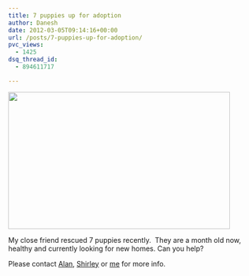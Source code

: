 ```yaml
---
title: 7 puppies up for adoption
author: Danesh
date: 2012-03-05T09:14:16+00:00
url: /posts/7-puppies-up-for-adoption/
pvc_views:
  - 1425
dsq_thread_id:
  - 894611717

---
```

[<img loading="lazy" class="alignnone size-medium wp-image-2410" title="418441_10151376815035301_858670300_23014653_44327730_n" src="/wp-content/uploads/2012/03/418441_10151376815035301_858670300_23014653_44327730_n-450x278.jpg" alt="" width="450" height="278" srcset="/wp-content/uploads/2012/03/418441_10151376815035301_858670300_23014653_44327730_n-450x278.jpg 450w, /wp-content/uploads/2012/03/418441_10151376815035301_858670300_23014653_44327730_n.jpg 960w" sizes="(max-width: 450px) 100vw, 450px" />][1]

My close friend rescued 7 puppies recently.  They are a month old now, healthy and currently looking for new homes. Can you help?

Please contact <a href="http://www.facebook.com/alanbernardyong" target="_blank">Alan</a>, <a href="http://www.facebook.com/shirleygabriella" target="_blank">Shirley</a> or <a href="http://www.facebook.com/danesh.manoharan" target="_blank">me</a> for more info.

&nbsp;

 [1]: /wp-content/uploads/2012/03/418441_10151376815035301_858670300_23014653_44327730_n.jpg
